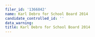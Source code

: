 ```yaml
---
filer_id: '1366842'
name: Karl Debro for School Board 2014
candidate_controlled_id: ''
data_warning:
title: Karl Debro for School Board 2014
---
```


